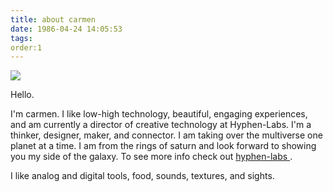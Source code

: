 ```yaml
---
title: about carmen
date: 1986-04-24 14:05:53
tags:
order:1
---
```

<a href="http://i.imgur.com/CsHoEsj.png"><img src="http://i.imgur.com/CsHoEsj.png" /></a>

Hello.

I'm carmen. I like low-high technology, beautiful, engaging experiences, and am currently a director of creative technology at Hyphen-Labs. I'm a thinker, designer, maker, and connector.  I am taking over the multiverse one planet at a time.  I am from the rings of saturn and look forward to showing you my side of the galaxy.  To see more info check out  <a href="www.hyphen-Labs.com"> hyphen-labs </a>.

I like analog and digital tools, food, sounds, textures, and sights.